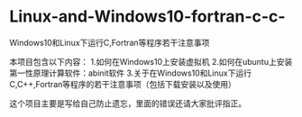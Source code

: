# Linux-and-Windows10-fortran-c-c-
Windows10和Linux下运行C,Fortran等程序若干注意事项

本项目包含以下内容：
1.如何在Windows10上安装虚拟机
2.如何在ubuntu上安装第一性原理计算软件：abinit软件
3.关于在Windows10和Linux下运行C,C++,Fortran等程序的若干注意事项（包括下载安装以及使用）

这个项目主要是写给自己防止遗忘，里面的错误还请大家批评指正。
